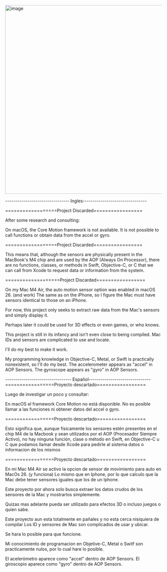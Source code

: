 <img width="935" height="606" alt="image" src="https://github.com/user-attachments/assets/a6cdb6e1-3122-4b9d-97d8-e75a17927901" />



-------------------------------- Ingles--------------------------------

==================Project Discarded=================

After some research and consulting:

On macOS, the Core Motion framework is not available. It is not possible to call functions or obtain data from the accel or gyro.

==================Project Discarded=================

This means that, although the sensors are physically present in the MacBook's M4 chip and are used by the AOP (Always On Processor), there are no functions, classes, or methods in Swift, Objective-C, or C that we can call from Xcode to request data or information from the system.

===================Project Discarded=================

On my Mac M4 Air, the auto motion sensor option was enabled in macOS 26. (and work)
The same as on the iPhone, so I figure the Mac must have sensors identical to those on an iPhone.

For now, this project only seeks to extract raw data from the Mac's sensors and simply display it.

Perhaps later it could be used for 3D effects or even games, or who knows.

This project is still in its infancy and isn't even close to being compiled.
Mac IDs and sensors are complicated to use and locate.

I'll do my best to make it work.

My programming knowledge in Objective-C, Metal, or Swift is practically nonexistent, so I'll do my best.
The accelerometer appears as "accel" in AOP Sensors.
The gyroscope appears as "gyro" in AOP Sensors.

--------------------------------- Español-------------------------------
=================Proyecto descartado=================

Luego de investigar un poco y consultar:

En macOS el framework Core Motion no está disponible. No es posible llamar a las funciones ni obtener datos del accel o gyro. 

=================Proyecto descartado=================

Esto significa que, aunque físicamente los sensores estén presentes en el chip M4 de la Macbook y sean utilizados por el AOP (Procesador Siempre Activo), no hay ninguna función, clase o método en Swift, en Objective-C u C que podamos llamar desde Xcode para pedirle al sistema datos o informacion de los mismos

=================Proyecto descartado=================

En mi Mac M4 Air se activo la opcion de sensor de movimiento para auto en MacOs 26. (y funciona)
Lo mismo que en Iphone, por lo que calculo que la Mac debe tener sensores iguales que los de un Iphone.

Este proyecto por ahora solo busca extraer los datos crudos de los sensores de la Mac y mostrarlos simplemente.

Quizas mas adelante pueda ser utilizado para efectos 3D o incluso juegos o quien sabe.

Este proyecto aun esta totalmente en pañales y no esta cerca nisiquiera de compilar
Los ID y sensores de Mac son complicados de usar y ubicar.

Se hara lo posible para que funcione.

Mi conocimiento de programacion en Objetive-C, Metal o Switf son practicamente nulos, por lo cual hare lo posible.

El acelerómetro aparece como "accel" dentro de AOP Sensors.
El giroscopio aparece como "gyro" dentro de AOP Sensors.
